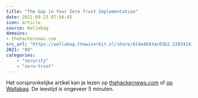 ```yaml
---
title: "The Gap in Your Zero Trust Implementation"
date: 2021-09-23 07:56:45
icon: article
source: Wallabag
domains:
- thehackernews.com
src_url: "https://wallabag.thewiserbit.nl/share/614e4b93ac03b2.22034143"
2021: "09"
categories:
    - "security"
    - "zero-trust"
---
```

Het oorspronkelijke artikel kan je lezen op [thehackernews.com](https://thehackernews.com/2021/09/the-gap-in-your-zero-trust.html) of [op Wallabag](https://wallabag.thewiserbit.nl/share/614e4b93ac03b2.22034143). De leestijd is ongeveer 5 minuten.